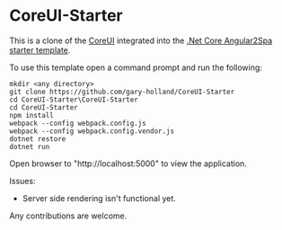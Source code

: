 # CoreUI-Starter

This is a clone of the [CoreUI](https://github.com/mrholek/CoreUI-Free-Bootstrap-Admin-Template) integrated into the [.Net Core Angular2Spa starter template](https://github.com/aspnet/JavaScriptServices/tree/dev/templates/Angular2Spa).

To use this template open a command prompt and run the following:
```
mkdir <any directory>
git clone https://github.com/gary-holland/CoreUI-Starter
cd CoreUI-Starter\CoreUI-Starter
cd CoreUI-Starter
npm install
webpack --config webpack.config.js
webpack --config webpack.config.vendor.js
dotnet restore
dotnet run
```
Open browser to "http://localhost:5000" to view the application.

Issues:
* Server side rendering isn't functional yet.

Any contributions are welcome. 
